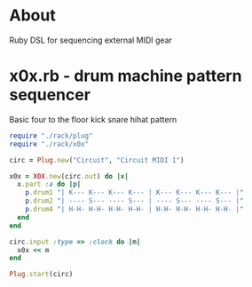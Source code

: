 # About

Ruby DSL for sequencing external MIDI gear

# x0x.rb - drum machine pattern sequencer

Basic four to the floor kick snare hihat pattern

```ruby
require "./rack/plug"
require "./rack/x0x"

circ = Plug.new("Circuit", "Circuit MIDI 1")

x0x = X0X.new(circ.out) do |x|
  x.part :a do |p|
    p.drum1 "| K--- K--- K--- K--- | K--- K--- K--- K--- |"
    p.drum2 "| ---- S--- ---- S--- | ---- S--- ---- S--- |"
    p.drum4 "| H-H- H-H- H-H- H-H- | H-H- H-H- H-H- H-H- |"
  end
end

circ.input :type => :clock do |m|
  x0x << m
end

Plug.start(circ)
```
